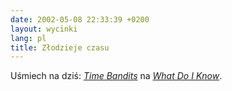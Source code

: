 ```yaml
---
date: 2002-05-08 22:33:39 +0200
layout: wycinki
lang: pl
title: Złodzieje czasu
---
```


Uśmiech na dziś: <cite>[Time Bandits](http://whatdoiknow.org/archives/000326.shtml '…albo „Todd Dominey kontra reszta świata”')</cite> na <cite>[What Do I Know](http://whatdoiknow.org/ 'bardzo ładny blog')</cite>.
